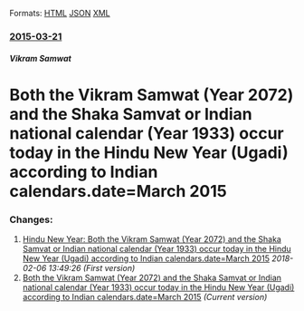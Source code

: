 
Formats: [HTML](/news/2015/03/21/both-the-vikram-samwat-year-2072-and-the-shaka-samvat-or-indian-national-calendar-year-1933-occur-today-in-the-hindu-new-year-ugadi-ac.html)  [JSON](/news/2015/03/21/both-the-vikram-samwat-year-2072-and-the-shaka-samvat-or-indian-national-calendar-year-1933-occur-today-in-the-hindu-new-year-ugadi-ac.json)  [XML](/news/2015/03/21/both-the-vikram-samwat-year-2072-and-the-shaka-samvat-or-indian-national-calendar-year-1933-occur-today-in-the-hindu-new-year-ugadi-ac.xml)  

### [2015-03-21](/news/2015/03/21/index.md)

##### Vikram Samwat
# Both the Vikram Samwat (Year 2072) and the Shaka Samvat or Indian national calendar (Year 1933) occur today in the Hindu New Year (Ugadi) according to Indian calendars.date=March 2015




### Changes:

1. [Hindu New Year: Both the Vikram Samwat (Year 2072) and the Shaka Samvat or Indian national calendar (Year 1933) occur today in the Hindu New Year (Ugadi) according to Indian calendars.date=March 2015](/news/2015/03/21/hindu-new-year-both-the-vikram-samwat-year-2072-and-the-shaka-samvat-or-indian-national-calendar-year-1933-occur-today-in-the-hindu-new.md) _2018-02-06 13:49:26 (First version)_
1. [Both the Vikram Samwat (Year 2072) and the Shaka Samvat or Indian national calendar (Year 1933) occur today in the Hindu New Year (Ugadi) according to Indian calendars.date=March 2015](/news/2015/03/21/both-the-vikram-samwat-year-2072-and-the-shaka-samvat-or-indian-national-calendar-year-1933-occur-today-in-the-hindu-new-year-ugadi-ac.md) _(Current version)_
